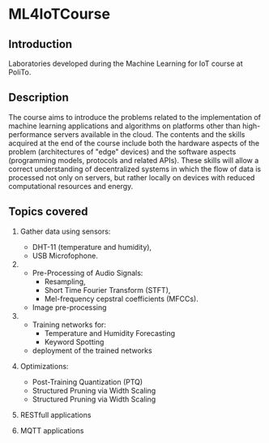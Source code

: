 # ML4IoTCourse

## Introduction
Laboratories developed during the Machine Learning for IoT course at PoliTo.

## Description
The course aims to introduce the problems related to the implementation of machine learning applications and algorithms on platforms other than high-performance servers available in the cloud. The contents and the skills acquired at the end of the course include both the hardware aspects of the problem (architectures of "edge" devices) and the software aspects (programming models, protocols and related APIs). These skills will allow a correct understanding of decentralized systems in which the flow of data is processed not only on servers, but rather locally on devices with reduced computational resources and energy.

## Topics covered

1. Gather data using sensors: 
      * DHT-11 (temperature and humidity),
      * USB Microfophone.

2.  * Pre-Processing of Audio Signals:
      * Resampling,
      * Short Time Fourier Transform (STFT),
      * Mel-frequency cepstral coefficients (MFCCs).
    * Image pre-processing
    
3.  * Training networks for:
      * Temperature and Humidity Forecasting
      * Keyword Spotting
    * deployment of the trained networks
    
4.  Optimizations:
      * Post-Training Quantization (PTQ)
      * Structured Pruning via Width Scaling
      * Structured Pruning via Width Scaling

5. RESTfull applications

6. MQTT applications

